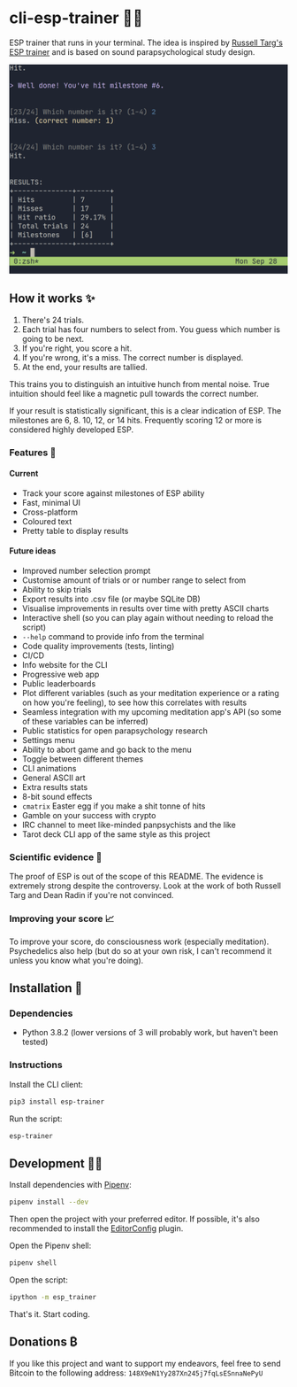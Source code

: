 # cli-esp-trainer 🧙‍♂️️

ESP trainer that runs in your terminal. The idea is inspired by [Russell Targ's ESP trainer](http://www.espresearch.com/iphone/) and is based on sound parapsychological study design.

![Screenshot of cli-esp-trainer](assets/preview.png?raw=true "Screenshot of cli-esp-trainer")

## How it works ✨

1. There's 24 trials.
2. Each trial has four numbers to select from. You guess which number is going to be next.
3. If you're right, you score a hit.
4. If you're wrong, it's a miss. The correct number is displayed.
5. At the end, your results are tallied.

This trains you to distinguish an intuitive hunch from mental noise. True intuition should feel like a magnetic pull towards the correct number.

If your result is statistically significant, this is a clear indication of ESP. The milestones are 6, 8. 10, 12, or 14 hits. Frequently scoring 12 or more is considered highly developed ESP.

### Features 📔

#### Current

- Track your score against milestones of ESP ability
- Fast, minimal UI
- Cross-platform
- Coloured text
- Pretty table to display results

#### Future ideas

- Improved number selection prompt
- Customise amount of trials or or number range to select from
- Ability to skip trials
- Export results into .csv file (or maybe SQLite DB)
- Visualise improvements in results over time with pretty ASCII charts
- Interactive shell (so you can play again without needing to reload the script)
- `--help` command to provide info from the terminal
- Code quality improvements (tests, linting)
- CI/CD
- Info website for the CLI
- Progressive web app
- Public leaderboards
- Plot different variables (such as your meditation experience or a rating on how you're feeling), to see how this correlates with results
- Seamless integration with my upcoming meditation app's API (so some of these variables can be inferred)
- Public statistics for open parapsychology research
- Settings menu
- Ability to abort game and go back to the menu
- Toggle between different themes
- CLI animations
- General ASCII art
- Extra results stats
- 8-bit sound effects
- `cmatrix` Easter egg if you make a shit tonne of hits
- Gamble on your success with crypto
- IRC channel to meet like-minded panpsychists and the like
- Tarot deck CLI app of the same style as this project

### Scientific evidence 🧪

The proof of ESP is out of the scope of this README. The evidence is extremely strong despite the controversy. Look at the work of both Russell Targ and Dean Radin if you're not convinced.

### Improving your score 📈

To improve your score, do consciousness work (especially meditation). Psychedelics also help (but do so at your own risk, I can't recommend it unless you know what you're doing).

## Installation 🚀

### Dependencies

* Python 3.8.2 (lower versions of 3 will probably work, but haven't been tested)

### Instructions

Install the CLI client:

```sh
pip3 install esp-trainer
```

Run the script:

```sh
esp-trainer
```

## Development 👨‍💻

Install dependencies with [Pipenv](https://pipenv.pypa.io/en/latest/):

```sh
pipenv install --dev
```

Then open the project with your preferred editor. If possible, it's also recommended to install the [EditorConfig](https://editorconfig.org) plugin.

Open the Pipenv shell:

```sh
pipenv shell
```

Open the script:

```sh
ipython -m esp_trainer
```

That's it. Start coding.

## Donations ₿

If you like this project and want to support my endeavors, feel free to send Bitcoin to the following address: `148X9eN1Yy287Xn245j7fqLsESnnaNePyU`
